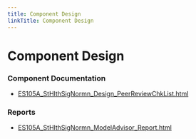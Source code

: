 ```yaml
---
title: Component Design
linkTitle: Component Design
---
```


# Component Design
### Component Documentation

- [ES105A_StHlthSigNormn_Design_PeerReviewChkList.html](Doc/ES105A_StHlthSigNormn_Design_PeerReviewChkList.html)

### Reports

- [ES105A_StHlthSigNormn_ModelAdvisor_Report.html](Reports/ES105A_StHlthSigNormn_ModelAdvisor_Report.html)

